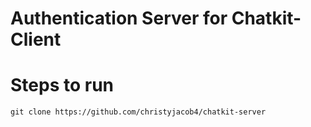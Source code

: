 # Authentication Server for Chatkit-Client

# Steps to run

```
git clone https://github.com/christyjacob4/chatkit-server
```
